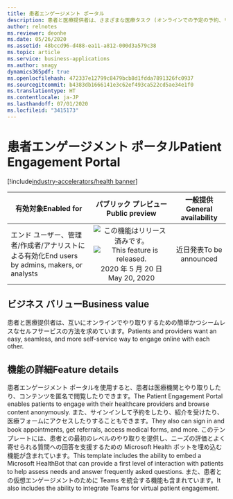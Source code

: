 ```yaml
---
title: 患者エンゲージメント ポータル
description: 患者と医療提供者は、さまざまな医療タスク (オンラインでの予定の予約、リマインダー、医師の検索など) を可能にするこのセルフサービス ポータルを通じて、簡単にやり取りすることができます。 また、これにより、医療提供者は仮想メカニズムを通じて簡単に患者をフォローアップできます。
author: relnotes
ms.reviewer: deonhe
ms.date: 05/26/2020
ms.assetid: 48bccd96-d488-ea11-a812-000d3a579c38
ms.topic: article
ms.service: business-applications
ms.author: snagy
dynamics365pdf: true
ms.openlocfilehash: 472337e12799c8479bcb8d1fdda7891326fc0937
ms.sourcegitcommit: b4383db1666141e3c62ef493ca522cd5ae34e1f0
ms.translationtype: HT
ms.contentlocale: ja-JP
ms.lasthandoff: 07/01/2020
ms.locfileid: "3415173"
---
```

# <a name="patient-engagement-portal"></a><span data-ttu-id="c0c9b-104">患者エンゲージメント ポータル</span><span class="sxs-lookup"><span data-stu-id="c0c9b-104">Patient Engagement Portal</span></span>
[!include[industry-accelerators/health banner](../includes/industry-accelerators/health.md)]

| <span data-ttu-id="c0c9b-105">有効対象</span><span class="sxs-lookup"><span data-stu-id="c0c9b-105">Enabled for</span></span>    |  <span data-ttu-id="c0c9b-106">パブリック プレビュー</span><span class="sxs-lookup"><span data-stu-id="c0c9b-106">Public preview</span></span> | <span data-ttu-id="c0c9b-107">一般提供</span><span class="sxs-lookup"><span data-stu-id="c0c9b-107">General availability</span></span> | 
| ---------- | :----------: |:----------: |
|<span data-ttu-id="c0c9b-108">エンド ユーザー、管理者/作成者/アナリストによる有効化</span><span class="sxs-lookup"><span data-stu-id="c0c9b-108">End users by admins, makers, or analysts</span></span>|<span data-ttu-id="c0c9b-109">![この機能はリリース済みです。](/dynamics365-release-plan/media/green-checkmark.png "この機能はリリース済みです。")</span><span class="sxs-lookup"><span data-stu-id="c0c9b-109">![This feature is released.](/dynamics365-release-plan/media/green-checkmark.png "This feature is released.")</span></span> <span data-ttu-id="c0c9b-110">2020 年 5 月 20 日</span><span class="sxs-lookup"><span data-stu-id="c0c9b-110">May 20, 2020</span></span>| <span data-ttu-id="c0c9b-111">近日発表</span><span class="sxs-lookup"><span data-stu-id="c0c9b-111">To be announced</span></span>|


## <a name="business-value"></a><span data-ttu-id="c0c9b-112">ビジネス バリュー</span><span class="sxs-lookup"><span data-stu-id="c0c9b-112">Business value</span></span>
<!-- bv start -->
<span data-ttu-id="c0c9b-113">患者と医療提供者は、互いにオンラインでやり取りするための簡単かつシームレスなセルフサービスの方法を求めています。</span><span class="sxs-lookup"><span data-stu-id="c0c9b-113">Patients and providers want an easy, seamless, and more self-service way to engage online with each other.</span></span>
<!-- bv end -->



## <a name="feature-details"></a><span data-ttu-id="c0c9b-114">機能の詳細</span><span class="sxs-lookup"><span data-stu-id="c0c9b-114">Feature details</span></span>
<!--feature detail start -->
<span data-ttu-id="c0c9b-115">患者エンゲージメント ポータルを使用すると、患者は医療機関とやり取りしたり、コンテンツを匿名で閲覧したりできます。</span><span class="sxs-lookup"><span data-stu-id="c0c9b-115">The Patient Engagement Portal enables patients to engage with their healthcare providers and browse content anonymously.</span></span> <span data-ttu-id="c0c9b-116">また、サインインして予約をしたり、紹介を受けたり、医療フォームにアクセスしたりすることもできます。</span><span class="sxs-lookup"><span data-stu-id="c0c9b-116">They also can sign in and book appointments, get referrals, access medical forms, and more.</span></span> <span data-ttu-id="c0c9b-117">このテンプレートには、患者との最初のレベルのやり取りを提供し、ニーズの評価とよく寄せられる質問への回答を支援するための Microsoft Health ボットを埋め込む機能が含まれています。</span><span class="sxs-lookup"><span data-stu-id="c0c9b-117">This template includes the ability to embed a Microsoft HealthBot that can provide a first level of interaction with patients to help assess needs and answer frequently asked questions.</span></span> <span data-ttu-id="c0c9b-118">また、患者との仮想エンゲージメントのために Teams を統合する機能も含まれています。</span><span class="sxs-lookup"><span data-stu-id="c0c9b-118">It also includes the ability to integrate Teams for virtual patient engagement.</span></span>
<!--feature detail end -->









